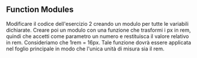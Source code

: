 ## Function Modules

Modificare il codice dell'esercizio 2 creando un modulo per tutte le variabili dichiarate.
Creare poi un modulo con una funzione che trasformi i px in rem, quindi che accetti come parametro un numero e restituisca il valore relativo in rem.
Consideriamo che 1rem = 16px.
Tale funzione dovrà essere applicata nel foglio principale in modo che l'unica unità di misura sia il rem.


